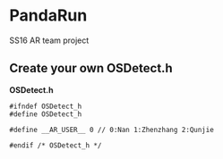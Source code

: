 # PandaRun
SS16 AR team project

## Create your own OSDetect.h
**OSDetect.h** 

	#ifndef OSDetect_h
	#define OSDetect_h
	
	#define __AR_USER__ 0 // 0:Nan 1:Zhenzhang 2:Qunjie
	
	#endif /* OSDetect_h */


